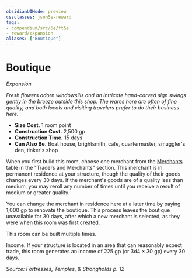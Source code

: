 ```yaml
---
obsidianUIMode: preview
cssclasses: json5e-reward
tags:
- compendium/src/5e/ft&s
- reward/expansion
aliases: ["Boutique"]
---
```

# Boutique
*Expansion*  

*Fresh flowers adorn windowsills and an intricate hand-carved sign swings gently in the breeze outside this shop. The wares here are often of fine quality, and both locals and visiting travelers prefer to do their business here.*

- **Size Cost.** 1 room point  
- **Construction Cost.** 2,500 gp  
- **Construction Time.** 15 days  
- **Can Also Be.**  Boat house, brightsmith, cafe, quartermaster, smuggler's den, tinker's shop  

When you first build this room, choose one merchant from the [Merchants](2-Mechanics/CLI/tables/merchants-ft-s.md) table in the "Traders and Merchants" section. This merchant is in permanent residence at your structure, though the quality of their goods changes every 30 days. If the merchant's goods are of a quality less than medium, you may reroll any number of times until you receive a result of medium or greater quality.

You can change the merchant in residence here at a later time by paying 1,000 gp to renovate the boutique. This process leaves the boutique unavailable for 30 days, after which a new merchant is selected, as they were when this room was first created.

This room can be built multiple times.

Income. If your structure is located in an area that can reasonably expect trade, this room generates an income of 225 gp (or 3d4 × 30 gp) every 30 days.

*Source: Fortresses, Temples, & Strongholds p. 12*
